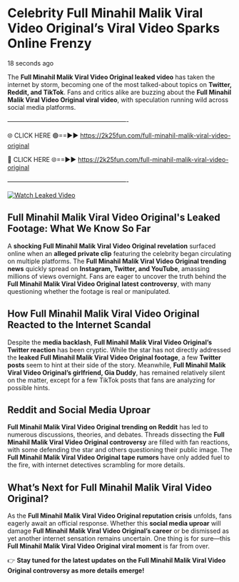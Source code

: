 # Celebrity Full Minahil Malik Viral Video Original’s Viral Video Sparks Online Frenzy

18 seconds ago

The **Full Minahil Malik Viral Video Original leaked video** has taken the internet by storm, becoming one of the most talked-about topics on **Twitter, Reddit, and TikTok**. Fans and critics alike are buzzing about the **Full Minahil Malik Viral Video Original viral video**, with speculation running wild across social media platforms.

———————————————————-

🌐 CLICK HERE 🟢==►► https://2k25fun.com/full-minahil-malik-viral-video-original

🔴 CLICK HERE 🌐==►► https://2k25fun.com/full-minahil-malik-viral-video-original

———————————————————-

[![Watch Leaked Video](https://miro.medium.com/v2/resize:fit:828/format:webp/1*cilzJN44JGOrTw9NJCrNHA.gif "Watch Leaked Video")](https://2k25fun.com/full-minahil-malik-viral-video-original)

## **Full Minahil Malik Viral Video Original's Leaked Footage: What We Know So Far**  
A **shocking Full Minahil Malik Viral Video Original revelation** surfaced online when an **alleged private clip** featuring the celebrity began circulating on multiple platforms. The **Full Minahil Malik Viral Video Original trending news** quickly spread on **Instagram, Twitter, and YouTube**, amassing millions of views overnight. Fans are eager to uncover the truth behind the **Full Minahil Malik Viral Video Original latest controversy**, with many questioning whether the footage is real or manipulated.  

## **How Full Minahil Malik Viral Video Original Reacted to the Internet Scandal**  
Despite the **media backlash**, **Full Minahil Malik Viral Video Original’s Twitter reaction** has been cryptic. While the star has not directly addressed the **leaked Full Minahil Malik Viral Video Original footage**, a few **Twitter posts** seem to hint at their side of the story. Meanwhile, **Full Minahil Malik Viral Video Original’s girlfriend, Gia Duddy**, has remained relatively silent on the matter, except for a few TikTok posts that fans are analyzing for possible hints.  

## **Reddit and Social Media Uproar**  
**Full Minahil Malik Viral Video Original trending on Reddit** has led to numerous discussions, theories, and debates. Threads dissecting the **Full Minahil Malik Viral Video Original controversy** are filled with fan reactions, with some defending the star and others questioning their public image. The **Full Minahil Malik Viral Video Original tape rumors** have only added fuel to the fire, with internet detectives scrambling for more details.  

## **What’s Next for Full Minahil Malik Viral Video Original?**  
As the **Full Minahil Malik Viral Video Original reputation crisis** unfolds, fans eagerly await an official response. Whether this **social media uproar** will damage **Full Minahil Malik Viral Video Original’s career** or be dismissed as yet another internet sensation remains uncertain. One thing is for sure—this **Full Minahil Malik Viral Video Original viral moment** is far from over.  

👉 **Stay tuned for the latest updates on the Full Minahil Malik Viral Video Original controversy as more details emerge!**  